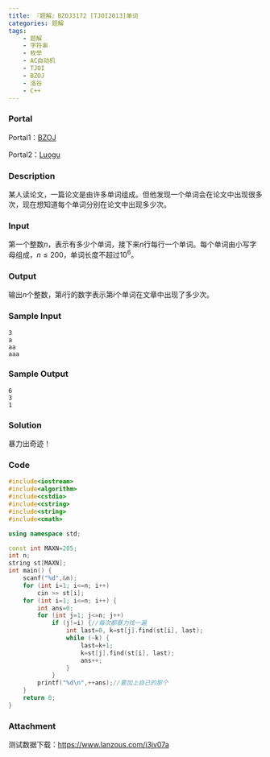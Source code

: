 ```yaml
---
title: 『题解』BZOJ3172 [TJOI2013]单词
categories: 题解
tags:
    - 题解
    - 字符串
    - 枚举
    - AC自动机
    - TJOI
    - BZOJ
    - 洛谷
    - C++
---
```


### Portal

Portal1：[BZOJ](https://www.lydsy.com/JudgeOnline/problem.php?id=3172)

Portal2：[Luogu](https://www.luogu.com.cn/problem/P3966)

### Description

某人读论文，一篇论文是由许多单词组成。但他发现一个单词会在论文中出现很多次，现在想知道每个单词分别在论文中出现多少次。

### Input

第一个整数$n$，表示有多少个单词，接下来$n$行每行一个单词。每个单词由小写字母组成，$n \leq 200$，单词长度不超过$10^{6}$。

### Output

输出$n$个整数，第$i$行的数字表示第$i$个单词在文章中出现了多少次。

### Sample Input

```
3
a
aa
aaa
```

### Sample Output

```
6
3
1
```

### Solution

暴力出奇迹！

### Code

```cpp
#include<iostream>
#include<algorithm>
#include<cstdio>
#include<cstring>
#include<string>
#include<cmath>

using namespace std;

const int MAXN=205;
int n;
string st[MAXN];
int main() {
    scanf("%d",&n);
    for (int i=1; i<=n; i++)
        cin >> st[i];
    for (int i=1; i<=n; i++) {
        int ans=0;
        for (int j=1; j<=n; j++)
            if (j!=i) {//每次都暴力找一遍
                int last=0, k=st[j].find(st[i], last);
                while (~k) {
                    last=k+1;
                    k=st[j].find(st[i], last);
                    ans++;
                }
            }
        printf("%d\n",++ans);//要加上自己的那个
    }
    return 0;
}
```

### Attachment

测试数据下载：https://www.lanzous.com/i3jv07a